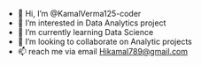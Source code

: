 - 👋 Hi, I’m @KamalVerma125-coder
- 👀 I’m interested in Data Analytics project
- 🌱 I’m currently learning Data Science
- 💞️ I’m looking to collaborate on Analytic projects
- 📫 reach me via email Hikamal789@gmail.com
<!---
KamalVerma125-coder/KamalVerma125-coder is a ✨ special ✨ repository because its `README.md` (this file) appears on your GitHub profile.
You can click the Preview link to take a look at your changes.
--->
